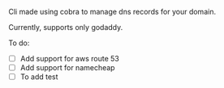 Cli made using cobra to manage dns records for your domain.

Currently, supports only godaddy.

To do:
- [ ] Add support for aws route 53
- [ ] Add support for namecheap
- [ ] To add test